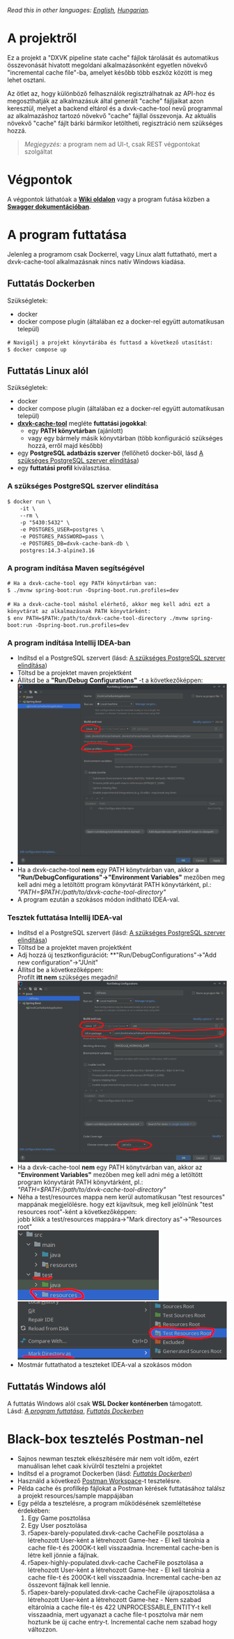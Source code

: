 *Read this in other languages: [English](README.md), [Hungarian](README.hu.md).*

# A projektről
Ez a projekt a "DXVK pipeline state cache" fájlok tárolását és automatikus összevonását
hivatott megoldani alkalmazásonként egyetlen növekvő "incremental cache file"-ba, amelyet
később több eszköz között is meg lehet osztani.

Az ötlet az, hogy különböző felhasználók regisztrálhatnak az API-hoz és megoszthatják
az alkalmazásuk által generált "cache" fájljaikat azon keresztül, melyet a backend
eltárol és a dxvk-cache-tool nevű programmal az alkalmazáshoz tartozó növekvő "cache"
fájllal összevonja. Az aktuális növekvő "cache" fájlt bárki bármikor letöltheti, regisztráció
nem szükséges hozzá.

> *Megjegyzés:* a program nem ad UI-t, csak REST végpontokat szolgáltat

# Végpontok
A végpontok láthatóak a [**Wiki oldalon**](https://github.com/HereticWay/DXVKStateCacheBank/wiki)
vagy a program futása közben a [**Swagger dokumentációban**](http://127.0.0.1:8080/swagger-ui.html).

# A program futtatása
Jelenleg a programom csak Dockerrel, vagy Linux alatt futtatható, mert a
dxvk-cache-tool alkalmazásnak nincs natív Windows kiadása.

## Futtatás Dockerben
Szükségletek:
- docker
- docker compose plugin (általában ez a docker-rel együtt automatikusan települ)
```shell
# Navigálj a projekt könyvtárába és futtasd a következő utasítást:
$ docker compose up
```

## Futtatás Linux alól
Szükségletek:
- docker
- docker compose plugin (általában ez a docker-rel együtt automatikusan települ)
- [**dxvk-cache-tool**](https://github.com/DarkTigrus/dxvk-cache-tool/releases/tag/v1.1.2)
  megléte **futtatási jogokkal**:
  - egy **PATH könyvtárban** (ajánlott) 
  - vagy egy bármely másik könyvtárban (több konfiguráció szükséges hozzá, erről majd később)
- egy **PostgreSQL adatbázis szerver** (fellőhető docker-ből, lásd [A szükséges PostgreSQL szerver elindítása](#a-szükséges-postgresql-szerver-elindítása))
- egy **futtatási profil** kiválasztása.

### A szükséges PostgreSQL szerver elindítása
```shell
$ docker run \
    -it \
    --rm \
    -p "5430:5432" \
    -e POSTGRES_USER=postgres \
    -e POSTGRES_PASSWORD=pass \
    -e POSTGRES_DB=dxvk-cache-bank-db \
    postgres:14.3-alpine3.16
```

### A program indítása Maven segítségével
```shell
# Ha a dxvk-cache-tool egy PATH könyvtárban van:
$ ./mvnw spring-boot:run -Dspring-boot.run.profiles=dev

# Ha a dxvk-cache-tool máshol elérhető, akkor meg kell adni ezt a könyvtárat az alkalmazásnak PATH könyvtárként:
$ env PATH=$PATH:/path/to/dxvk-cache-tool-directory ./mvnw spring-boot:run -Dspring-boot.run.profiles=dev
```

### A program indítása Intellij IDEA-ban
- Indítsd el a PostgreSQL szervert (lásd: [A szükséges PostgreSQL szerver elindítása](#a-szükséges-postgresql-szerver-elindítása))
- Töltsd be a projektet maven projektként
- Állítsd be a **"Run/Debug Configurations"** -t a következőképpen:
- ![Cannot load the picture](https://github.com/HereticWay/DXVKStateCacheBank/raw/docs/docs/intellij-run-configuration.png)
- Ha a dxvk-cache-tool **nem** egy PATH könytvárban van, akkor a
**"Run/DebugConfigurations"->"Environment Variables"** mezőben meg kell adni még a
letöltött program könyvtárát PATH könyvtárként, pl.: *"PATH=$PATH:/path/to/dxvk-cache-tool-directory"*
- A program ezután a szokásos módon indítható IDEA-val.

### Tesztek futtatása Intellij IDEA-val
- Indítsd el a PostgreSQL szervert (lásd: [A szükséges PostgreSQL szerver elindítása](#a-szükséges-postgresql-szerver-elindítása))
- Töltsd be a projektet maven projektként
- Adj hozzá új tesztkonfigurációt: **"Run/DebugConfigurations"->"Add new configuration"->"JUnit"
- Állítsd be a következőképpen:<br>
Profilt **itt nem** szükséges megadni!<br>
![Cannot load the picture](https://github.com/HereticWay/DXVKStateCacheBank/raw/docs/docs/intellij-test-configuration.png)
- Ha a dxvk-cache-tool **nem** egy PATH könytvárban van, akkor az
  **"Environment Variables"** mezőben meg kell adni még a letöltött program könyvtárát
  PATH könyvtárként, pl.: *"PATH=$PATH:/path/to/dxvk-cache-tool-directory"*
- Néha a test/resources mappa nem kerül automatikusan "test resources" mappának megjelölésre.
  hogy ezt kijavítsuk, meg kell jelölnünk "test resources root"-ként a következőképpen:<br>
  jobb klikk a test/resources mappára->"Mark directory as"->"Resources root"<br>
  ![Cannot load the picture](https://github.com/HereticWay/DXVKStateCacheBank/raw/docs/docs/mark-resource-1.png)
  ![Cannot load the picture](https://github.com/HereticWay/DXVKStateCacheBank/raw/docs/docs/mark-resource-2.png)
- Mostmár futtathatod a teszteket IDEA-val a szokásos módon

## Futtatás Windows alól
A futtatás Windows alól csak **WSL Docker konténerben** támogatott.<br>
Lásd: [*A program futtatása*](#a-program-futtatása), [*Futtatás Dockerben*](#futtatás-dockerben)

# Black-box tesztelés Postman-nel
- Sajnos newman tesztek elkészítésére már nem volt időm, ezért manuálisan lehet caak kívülről tesztelni a projektet
- Indítsd el a programot Dockerben (lásd: [*Futtatás Dockerben*](#futtatás-dockerben))
- Használd a következő [Postman Workspace](https://www.postman.com/science-saganist-76503499/workspace/cc-dxvk-state-cache-bank/collection/19640926-f241d113-7f3d-4bb9-b59b-1111afe55f89?ctx=documentation)-t
  tesztelésre.
- Példa cache és profilkép fájlokat a Postman kérések futtatásához találsz a projekt resources/sample mappájában
- Egy példa a tesztelésre, a program működésének szemléltetése érdekében:
  1. Egy Game posztolása
  2. Egy User posztolása
  3. r5apex-barely-populated.dxvk-cache CacheFile posztolása a létrehozott User-ként a létrehozott Game-hez -
     El kell tárolnia a cache file-t és 200OK-t kell visszaadnia. Incremental cache-ben is létre kell jönnie a fájlnak.
  4. r5apex-highly-populated.dxvk-cache CacheFile posztolása a létrehozott User-ként a létrehozott Game-hez -
     El kell tárolnia a cache file-t és 200OK-t kell visszaadnia. Incremental cache-ben az összevont fájlnak kell lennie.
  5. r5apex-barely-populated.dxvk-cache CacheFile újraposztolása a létrehozott User-ként a létrehozott Game-hez -
     Nem szabad eltárolnia a cache file-t és 422 UNPROCESSABLE_ENTITY-t kell visszaadnia, mert ugyanazt a cache
     file-t posztolva már nem hoztunk be új cache entry-t. Incremental cache nem szabad hogy változzon.